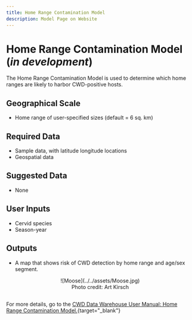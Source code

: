 ```yaml
---
title: Home Range Contamination Model
description: Model Page on Website
---
```


# Home Range Contamination Model (*in development*)

The Home Range Contamination Model is used to determine which home ranges are likely to harbor CWD-positive hosts.

## Geographical Scale
* Home range of user-specified sizes (default = 6 sq. km) 

## Required Data
* Sample data, with latitude longitude locations
* Geospatial data


## Suggested Data
* None

## User Inputs
* Cervid species
* Season-year

## Outputs
* A map that shows risk of CWD detection by home range and age/sex segment.

<center>![Moose](../../assets/Moose.jpg)
<figcaption>Photo credit: Art Kirsch </figcaption></center>

##

For more details, go to the [CWD Data Warehouse User Manual: Home Range Contamination Model.](https://pages.github.coecis.cornell.edu/CWHL/CWD-Data-Warehouse/habitatrisk.html){target="_blank"}
